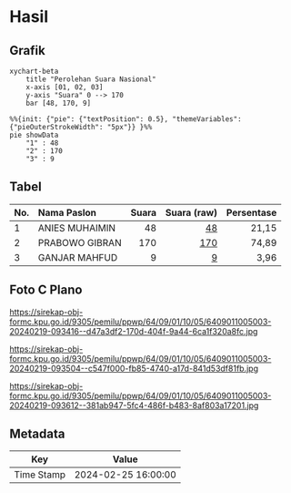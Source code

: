 # Hasil

## Grafik

```mermaid
xychart-beta
    title "Perolehan Suara Nasional"
    x-axis [01, 02, 03]
    y-axis "Suara" 0 --> 170
    bar [48, 170, 9]
```

```mermaid
%%{init: {"pie": {"textPosition": 0.5}, "themeVariables": {"pieOuterStrokeWidth": "5px"}} }%%
pie showData
    "1" : 48
    "2" : 170
    "3" : 9
```

## Tabel

| No. | Nama Paslon    | Suara | Suara (raw) | Persentase |
|:--- |:-------------- | -----:| -----------:| ----------:|
| 1   | ANIES MUHAIMIN | 48    | [48][p-1]   | 21,15      |
| 2   | PRABOWO GIBRAN | 170   | [170][p-2]  | 74,89      |
| 3   | GANJAR MAHFUD  | 9     | [9][p-3]    | 3,96       |


[p-1]: https://github.com/gigit-pemilu/pemilu-2024/blob/main/pilpres/hitung-suara/sub/64-kalimantan-timur/sub/09-penajam-paser-utara/sub/01-penajam/sub/1005-pejala/sub/003-tps/sub/paslon-1.txt
[p-2]: https://github.com/gigit-pemilu/pemilu-2024/blob/main/pilpres/hitung-suara/sub/64-kalimantan-timur/sub/09-penajam-paser-utara/sub/01-penajam/sub/1005-pejala/sub/003-tps/sub/paslon-2.txt
[p-3]: https://github.com/gigit-pemilu/pemilu-2024/blob/main/pilpres/hitung-suara/sub/64-kalimantan-timur/sub/09-penajam-paser-utara/sub/01-penajam/sub/1005-pejala/sub/003-tps/sub/paslon-3.txt

## Foto C Plano

https://sirekap-obj-formc.kpu.go.id/9305/pemilu/ppwp/64/09/01/10/05/6409011005003-20240219-093416--d47a3df2-170d-404f-9a44-6ca1f320a8fc.jpg

https://sirekap-obj-formc.kpu.go.id/9305/pemilu/ppwp/64/09/01/10/05/6409011005003-20240219-093504--c547f000-fb85-4740-a17d-841d53df81fb.jpg

https://sirekap-obj-formc.kpu.go.id/9305/pemilu/ppwp/64/09/01/10/05/6409011005003-20240219-093612--381ab947-5fc4-486f-b483-8af803a17201.jpg


## Metadata

| Key        | Value               |
| ---------- | ------------------- |
| Time Stamp | 2024-02-25 16:00:00 |



